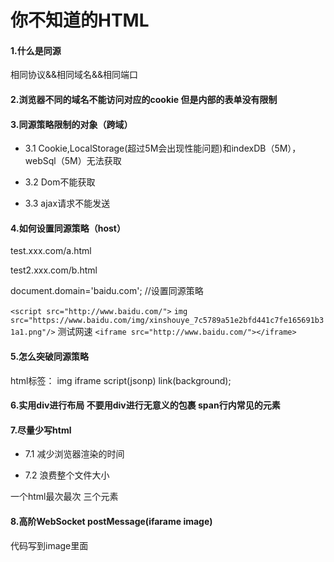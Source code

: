 # 你不知道的HTML

#### 1.什么是同源

相同协议&&相同域名&&相同端口

#### 2.浏览器不同的域名不能访问对应的cookie 但是内部的表单没有限制

#### 3.同源策略限制的对象（跨域）

* 3.1 Cookie,LocalStorage(超过5M会出现性能问题)和indexDB（5M），webSql（5M）无法获取

* 3.2 Dom不能获取

* 3.3 ajax请求不能发送

#### 4.如何设置同源策略（host）

test.xxx.com/a.html

<script>
  document.domain = 'example.com';
  document.cookie = "test1=hello";
</script>

test2.xxx.com/b.html

<script>
  document.cookie
</script>

document.domain='baidu.com'; //设置同源策略

`<script src="http://www.baidu.com/">`
`img src="https://www.baidu.com/img/xinshouye_7c5789a51e2bfd441c7fe165691b31a1.png"/>` 测试网速
`<iframe src="http://www.baidu.com/"></iframe>`

#### 5.怎么突破同源策略

html标签：
img iframe script(jsonp) link(background);

#### 6.实用div进行布局 不要用div进行无意义的包裹 span行内常见的元素

#### 7.尽量少写html

* 7.1 减少浏览器渲染的时间

* 7.2 浪费整个文件大小

一个html最次最次 三个元素

#### 8.高阶WebSocket postMessage(ifarame image)

代码写到image里面
